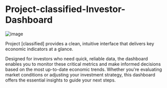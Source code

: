 # Project-classified-Investor-Dashboard

![image](https://github.com/user-attachments/assets/9a895843-cb19-444c-bf50-a2b41fff5475)

Project [classified] provides a clean, intuitive interface that delivers key economic indicators at a glance.

Designed for investors who need quick, reliable data, the dashboard enables you to monitor these critical metrics and make informed decisions based on the most up-to-date economic trends. Whether you're evaluating market conditions or adjusting your investment strategy, this dashboard offers the essential insights to guide your next steps.

